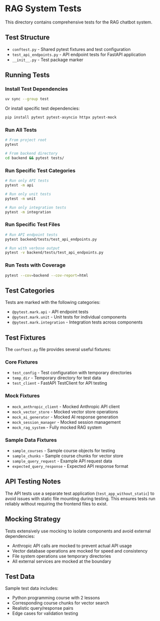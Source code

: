 # RAG System Tests

This directory contains comprehensive tests for the RAG chatbot system.

## Test Structure

- `conftest.py` - Shared pytest fixtures and test configuration
- `test_api_endpoints.py` - API endpoint tests for FastAPI application
- `__init__.py` - Test package marker

## Running Tests

### Install Test Dependencies

```bash
uv sync --group test
```

Or install specific test dependencies:

```bash
pip install pytest pytest-asyncio httpx pytest-mock
```

### Run All Tests

```bash
# From project root
pytest

# From backend directory
cd backend && pytest tests/
```

### Run Specific Test Categories

```bash
# Run only API tests
pytest -m api

# Run only unit tests
pytest -m unit

# Run only integration tests
pytest -m integration
```

### Run Specific Test Files

```bash
# Run API endpoint tests
pytest backend/tests/test_api_endpoints.py

# Run with verbose output
pytest -v backend/tests/test_api_endpoints.py
```

### Run Tests with Coverage

```bash
pytest --cov=backend --cov-report=html
```

## Test Categories

Tests are marked with the following categories:

- `@pytest.mark.api` - API endpoint tests
- `@pytest.mark.unit` - Unit tests for individual components
- `@pytest.mark.integration` - Integration tests across components

## Test Fixtures

The `conftest.py` file provides several useful fixtures:

### Core Fixtures
- `test_config` - Test configuration with temporary directories
- `temp_dir` - Temporary directory for test data
- `test_client` - FastAPI TestClient for API testing

### Mock Fixtures
- `mock_anthropic_client` - Mocked Anthropic API client
- `mock_vector_store` - Mocked vector store operations
- `mock_ai_generator` - Mocked AI response generation
- `mock_session_manager` - Mocked session management
- `mock_rag_system` - Fully mocked RAG system

### Sample Data Fixtures
- `sample_courses` - Sample course objects for testing
- `sample_chunks` - Sample course chunks for vector store
- `sample_query_request` - Example API request data
- `expected_query_response` - Expected API response format

## API Testing Notes

The API tests use a separate test application (`test_app_without_static`) to avoid issues with static file mounting during testing. This ensures tests run reliably without requiring the frontend files to exist.

## Mocking Strategy

Tests extensively use mocking to isolate components and avoid external dependencies:

- Anthropic API calls are mocked to prevent actual API usage
- Vector database operations are mocked for speed and consistency  
- File system operations use temporary directories
- All external services are mocked at the boundary

## Test Data

Sample test data includes:
- Python programming course with 2 lessons
- Corresponding course chunks for vector search
- Realistic query/response pairs
- Edge cases for validation testing